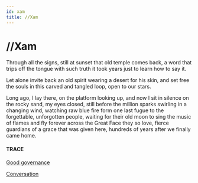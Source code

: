 ```yaml
---
id: xam
title: //Xam 
---
```


# //Xam

Through all the signs, still 
at sunset 
that old temple comes back, 
a word that trips off the tongue 
with such truth 
it took years just to learn 
how to say it.  

Let alone invite back 
an old spirit wearing a desert 
for his skin, and set free the souls 
in this carved and tangled loop, 
open to our stars.  

Long ago, I lay there, 
on the platform looking up, 
and now I sit in silence 
on the rocky sand, 
my eyes closed, still before 
the million sparks swirling 
in a changing wind, 
watching raw blue fire form 
one last fugue to the forgettable, 
unforgotten people, 
waiting for their old moon 
to sing the music of flames 
and fly forever across 
the Great Face they so love, 
fierce guardians of a grace 
that was given here, 
hundreds of years after 
we finally came home.


#### TRACE

[Good governance](https://www.youtube.com/watch?v=DonD68byO0o "Andy Dwyer!")

[Conversation](https://www.youtube.com/watch?v=CCYw0QVoB_U "Paul Myburgh")